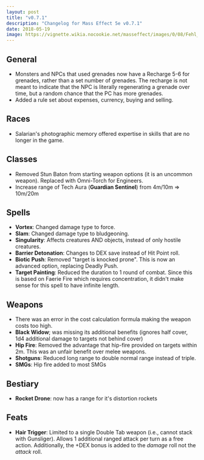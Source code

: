 ```yaml
---
layout: post
title: "v0.7.1"
description: "Changelog for Mass Effect 5e v0.7.1"
date: 2018-05-19
image: https://vignette.wikia.nocookie.net/masseffect/images/0/08/Fehl_prime_-_biotic_balls.png/revision/latest/scale-to-width-down/640?cb=20130122172423
---
```


## General
* Monsters and NPCs that used grenades now have a Recharge 5-6 for grenades, rather than a set number of grenades. The recharge
is not meant to indicate that the NPC is literally regenerating a grenade over time, but a random chance that the PC has more grenades.
* Added a rule set about expenses, currency, buying and selling.

## Races
* Salarian's photographic memory offered expertise in skills that are no longer in the game.

## Classes
* Removed Stun Baton from starting weapon options (it is an uncommon weapon). Replaced with Omni-Torch for Engineers.
* Increase range of Tech Aura (__Guardian Sentinel__) from 4m/10m => 10m/20m

## Spells
* __Vortex__: Changed damage type to force.
* __Slam__: Changed damage type to bludgeoning.
* __Singularity__: Affects creatures AND objects, instead of only hostile creatures.
* __Barrier Detonation__: Changes to DEX save instead of Hit Point roll.
* __Biotic Push__: Removed "target is knocked prone". This is now an advanced option, replacing Deadly Push.
* __Target Painting__: Reduced the duration to 1 round of combat. Since this is based on Faerie Fire which requires concentration, it didn't make sense for
this spell to have infinite length.

## Weapons
* There was an error in the cost calculation formula making the weapon costs too high.
* __Black Widow__; was missing its additional benefits (ignores half cover, 1d4 additional damage to targets not behind cover)
* __Hip Fire__: Removed the advantage that hip-fire provided on targets within 2m. This was an unfair benefit over melee weapons.
* __Shotguns__: Reduced long range to double normal range instead of triple.
* __SMGs__: Hip fire added to most SMGs

## Bestiary
* __Rocket Drone__: now has a range for it's distortion rockets

## Feats
* __Hair Trigger__: Limited to a single Double Tab weapon (i.e., cannot stack with Gunsliger). Allows 1 additional ranged attack per turn as a free action.
Additionally, the +DEX bonus is added to the _damage_ roll not the _attack_ roll.
